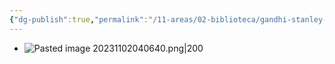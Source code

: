 ```yaml
---
{"dg-publish":true,"permalink":"/11-areas/02-biblioteca/gandhi-stanley-wolpert/","noteIcon":""}
---
```


- ![Pasted image 20231102040640.png|200](/img/user/11%20%C3%81reas%20%E2%9A%99/02%20Biblioteca/%F0%9F%92%BE%20Adjuntos/Pasted%20image%2020231102040640.png)